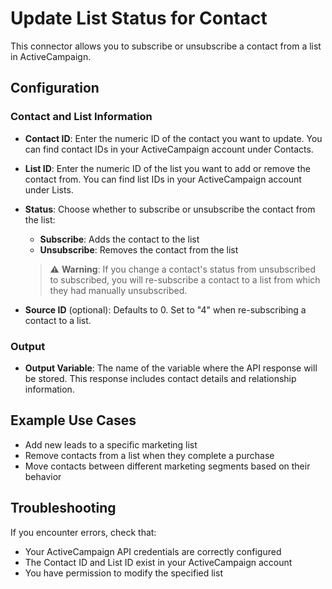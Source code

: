 # Update List Status for Contact

This connector allows you to subscribe or unsubscribe a contact from a list in ActiveCampaign.

## Configuration

### Contact and List Information

- **Contact ID**: Enter the numeric ID of the contact you want to update. You can find contact IDs in your ActiveCampaign account under Contacts.
  
- **List ID**: Enter the numeric ID of the list you want to add or remove the contact from. You can find list IDs in your ActiveCampaign account under Lists.
  
- **Status**: Choose whether to subscribe or unsubscribe the contact from the list:
  - **Subscribe**: Adds the contact to the list
  - **Unsubscribe**: Removes the contact from the list
  
  > ⚠️ **Warning**: If you change a contact's status from unsubscribed to subscribed, you will re-subscribe a contact to a list from which they had manually unsubscribed.
  
- **Source ID** (optional): Defaults to 0. Set to "4" when re-subscribing a contact to a list.

### Output

- **Output Variable**: The name of the variable where the API response will be stored. This response includes contact details and relationship information.

## Example Use Cases

- Add new leads to a specific marketing list
- Remove contacts from a list when they complete a purchase
- Move contacts between different marketing segments based on their behavior

## Troubleshooting

If you encounter errors, check that:
- Your ActiveCampaign API credentials are correctly configured
- The Contact ID and List ID exist in your ActiveCampaign account
- You have permission to modify the specified list